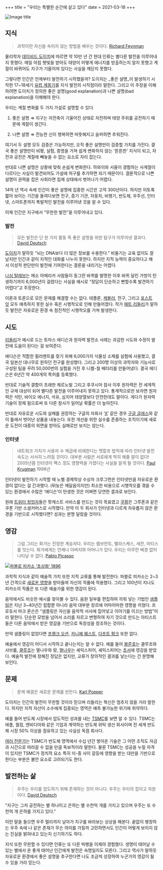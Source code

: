 +++
title = "우리는 특별한 순간에 살고 있다"
date = 2021-03-18
+++

![Image title](https://bear-images.sfo2.cdn.digitaloceanspaces.com/kang-1662215298.webp)

## **지식**

> 과학이란 자신을 속이지 않는 방법을 배우는 것이다.
> [Richard Feynman](https://ko.wikipedia.org/wiki/%EB%A6%AC%EC%B2%98%EB%93%9C_%ED%8C%8C%EC%9D%B8%EB%A7%8C)

물리학자 [데이비드 도이치](https://ko.wikipedia.org/wiki/%EB%8D%B0%EC%9D%B4%EB%B9%84%EB%93%9C_%EB%8F%84%EC%9D%B4%EC%B9%98)에 따르면 약 10만 년 간 현대 인류는 별다른 발전을 이루어내지 못했다. 매일 아침 햇빛을 받아도 태양이 어떻게 에너지를 방출하는지 알지 못했고 계절이 바뀌어도 지구가 기울어져 있다는 사실을 깨닫지 못했다.

그렇다면 인간은 언제부터 발전하기 시작했을까? 도이치는 _좋은 설명_이 발생하기 시작한 17\~18세기 [유럽 계몽기](https://ko.wikipedia.org/wiki/%EA%B3%84%EB%AA%BD%EC%A3%BC%EC%9D%98)를 지식 발전의 시작점이라 말한다. 그리고 이 주장을 이해하려면 도이치가 정의한 좋은 설명(good explanation)과 나쁜 설명(bad explanation)을 이해해야 한다.

우리는 계절 변화를 두 가지 가설로 설명할 수 있다.

1. 좋은 설명 ⇒ 지구는 자전축이 기울어진 상태로 자전하며 태양 주위를 공전하기 때문에 계절이 생긴다.

2. 나쁜 설명 ⇒ 전능한 신이 행복하면 따뜻해지고 슬퍼하면 추워진다.

여기서 두 설명 모두 검증은 가능하지만, 오직 좋은 설명만이 검증할 가치를 가진다. 결국 좋은 설명만이 비평, 실험, 증명을 거쳐 쉽게 변화하지 않는 '튼튼한' 지식이 되고, 자전과 공전은 계절에 빼놓을 수 없는 요소로 자리 잡는다.

반대로 나쁜 설명은 상황에 맞춰 손쉽게 변화한다. 하와이와 서울이 경험하는 사계절이 다르다는 사실이 발견되어도 가설에 허구를 추가하면 되기 때문이다. 결론적으로 나쁜 설명이 권력을 잡은 사회라면 침체 상태에서 벗어나기 어렵다.

14억 년 역사 속에 인간이 좋은 설명에 집중한 시간은 고작 300년이다. 하지만 이토록 짧아 보이는 기간을 들여다보면 전구, 증기 기관, 자동차, 비행기, 반도체, 우주선, 인터넷, 스마트폰까지 폭발적인 발전을 이루어낸 것을 알 수 있다.

이제 인간은 지구에서 “무한한 발전”을 이루어내고 있다.

### **발전**

> 모든 발전은 단 한 가지 활동 즉 좋은 설명을 위한 탐구가 이루어낸 결과다.
> [David Deutsch](https://www.amazon.com/Beginning-Infinity-Explanations-Transform-World/dp/0143121359)

[도이치](https://www.ted.com/talks/the_ted_interview_david_deutsch_on_the_infinite_reach_of_knowledge/transcript?language=en#t-3493578)가 말하듯 “뇌는 DNA보다 더 많은 정보를 수용한다.” 비둘기는 교육 없이도 잘 날지만 인간과 같이 지적인 대화를 나누지 못한다. 하지만 지적 능력이 중요하다고 해서 이성적 판단만이 발전에 기여한다는 결론을 내리기는 어렵다.

[나심 탈레브](https://www.millie.co.kr/v3/bookdetail/5507187?nav_hidden=y)는 메소 아메리카 사람들이 동그란 바퀴를 발명한 이후 바퀴 달린 가방이 탄생하기까지 6,000년이 걸렸다는 사실을 예시로 “정답이 단순하고 뻔할수록 발견하기 어렵다”고 주장한다.

이론과 토론으로 모든 문제를 해결할 수는 없다. 테플론, [케블러](https://www.usatoday.com/story/money/business/2014/06/20/kevlar-inventor-stephanie-kwolek-dies/11133717/), 전구, 그리고 [포스트잇](https://www.sciencetimes.co.kr/news/%EC%8B%A4%ED%8C%A8%ED%95%9C-%EC%A0%91%EC%B0%A9%EC%A0%9C%EA%B0%80-%ED%98%81%EC%8B%A0%EC%9D%84-%EB%82%B3%EB%8B%A4/) 모두 예측하지 못한 실수 혹은 시행착오로 인해 만들어졌다. 작가 [매트 리들리](https://www.amazon.com/How-Innovation-Works-Flourishes-Freedom/dp/0062916599#:\~:text=Matt%20Ridley%20argues%20in%20this,developing%20according%20to%20a%20plan.)가 말하듯 발전은 자유로운 환경 속 점진적인 시행착오를 거쳐 발생한다.

## **시도**

[리들리](https://www.amazon.com/How-Innovation-Works-Flourishes-Freedom/dp/0062916599#:\~:text=Matt%20Ridley%20argues%20in%20this,developing%20according%20to%20a%20plan.)가 예시로 드는 토마스 에디슨과 원자력 발전소 사례는 과감한 시도와 수정이 발전에 도움이 된다는 걸 보여준다.

에디슨은 적합한 필라멘트를 찾기 위해 6,000가지 식물성 소재를 실험에 사용했고, 결국 일본산 대나무로 원하던 전구를 완성했다. 그리고 200명 이상의 과학자와 기능사로 구성된 팀을 꾸려 50,000번의 실험을 거친 후 니켈-철 배터리를 만들어냈다. 결국 에디슨은 6년간 약 400개의 특허를 등록했다.

반대로 기술적 결함이 초래한 체르노빌 그리고 후쿠시마 참사 이후 원자력은 전 세계적인 규제 대상이 되어 별다른 발전을 이루어내지 못하고 있다. 통계적으로만 보자면 원자력은 석탄, 바이오 에너지, 석유, 심지어 태양열보다 안전한데도 말이다. 게다가 원자력 기술이 정체 됨으로써 또 다른 참사가 일어날 확률은 더 높아진다.

반대로 자유로운 시도와 실패를 권장하는 구글의 자회사 ‘[X](https://x.company/)’ 같은 경우 [구글 글래스](https://ko.wikipedia.org/wiki/%EA%B5%AC%EA%B8%80_%EA%B8%80%EB%9E%98%EC%8A%A4)와 같이 틀에서 벗어난 상품을 내놓는다. 또한 개선을 위한 실수를 존중하는 조직이기에 새로운 도전이 대중의 외면을 받아도 실패로만 보지는 않는다.

### **인터넷**

> 네트워크 가치가 사용자 수 제곱에 비례한다는 멧칼프 법칙에 따라 인터넷 발전 속도는 서서히 느려질 것이다. 대부분 사람은 서로에게 딱히 해줄 말이 없다! 2005년쯤 인터넷이 팩스 정도 영향력을 가졌다는 사실을 알게 될 것이다.
> [Paul Krugman](https://ko.wikipedia.org/wiki/%ED%8F%B4_%ED%81%AC%EB%A3%A8%EA%B7%B8%EB%A8%BC) 1998년

인터넷이 발전하기 시작할 때 노벨 경제학상 수상자 크루그먼은 인터넷만큼 자유로운 환경이 없다는 걸 간과했다. (뒤늦은 깨달음이지만) 최소한 비용으로 시행착오를 겪을 수 있는 환경에서 수많은 ‘에디슨’이 탄생한 것은 어쩌면 당연한 결과로 보인다.

원래 [트위터 창업자](https://www.venturesquare.net/581806)들은 팟캐스트 서비스를 만드는 것이 목표였고 [쿠팡](http://www.newsway.co.kr/news/view?tp=1&ud=2021031211175294214)은 그루폰과 같은 쿠폰 기반 소셜커머스로 시작했다. 만약 이 두 회사가 인터넷과 다르게 자유롭지 않은 환경을 기반으로 시작했다면? 성과는 분명 달랐을 것이다.

## **영감**

> 그림 그리는 화가는 진정한 계승자다. 우리는 램브란트, 벨라스케스, 세잔, 마티스를 잇는다. 화가에게는 언제나 아버지와 어머니가 있다. 우리는 아무런 배경 없이 나타날 수 없다.
> [Pablo Picasso](https://www.theguardian.com/artanddesign/gallery/2014/jun/26/picasso-copycats-in-homage-pictures-art-bacon-warhol-influence)

![](https://kangminsuk.com/content/images/2022/08/picasso-cow_o.webp)[파블로 피카소 ‘초상화’ 1896](https://www.wikiart.org/en/pablo-picasso/self-portrait-1896)

과학적 지식과 같이 예술적 가치 또한 지적 교류를 통해 발전한다. 파블로 피카소는 2\~3년 간격으로 [새로운 영향](https://news.masterworksfineart.com/2019/11/28/what-was-picassos-inspiration)을 받아들여 자신의 작품에 적용했다. 그리고 100년이 지나도 피카소의 작품은 또 다른 예술가를 위한 영감이 된다.

음악에서도 비슷한 예시를 찾아볼 수 있다. 음원 일부를 편집하여 끼워 넣는 기법인 [샘플링](https://www.youtube.com/watch?v=H3TF-hI7zKc)은 지난 3\~40년간 힙합뿐 아니라 음악 대부분 장르에 어마어마한 영향을 끼쳤다. 프로듀서 마크 론슨은 “샘플링은 자신을 음악적 서사에 집어넣고 이야기를 이끄는 방법”이라 말한다. 단순한 모방을 넘어서 소리를 자르고 변형하여 자기 것으로 만드는 아티스트들은 다른 음악에서 받은 영감을 기반으로 독창성을 창조하는 것이다.

만약 샘플링이 없었다면 [프랭크 오션](https://www.youtube.com/watch?v=6ohakZ5wYu8), [카니예 웨스트](https://www.youtube.com/watch?v=ZgJyhKEZ8QU), [다프트 펑크](https://www.youtube.com/watch?v=3XaqDcg8KEo) 또한 없다.

예술에서 영감이 어디서 시작하고 끝나는지는 알 수 없다. 예를 들어 [봉준호](https://www.yna.co.kr/view/AKR20190526049200081)는 클루조와 샤브롤, [클루조](https://en.wikipedia.org/wiki/Henri-Georges_Clouzot#:\~:text=While%20living%20in%20Germany%2C%20Clouzot,minute%20comedy%20with%20three%20actors.)는 멀나우와 랑, [멀나우](http://www.inquiriesjournal.com/articles/371/fw-murnau-his-films-and-their-influence-on-german-expressionism)는 셰익스피어, 셰익스피어는 [초서](https://www.youtube.com/watch?v=nvsX9_OoSSc)에 영감을 받았다. 예술적 발전에 정해진 정답은 없지만, 교류가 창의적인 결과를 낳는다는 건 분명해 보인다.

## **문제**

> 문제 해결은 새로운 문제를 만든다.
> [Karl Popper](https://plato.stanford.edu/entries/popper/)

도이치는 인간의 발전이 무한할 것이라 믿으며 리들리는 혁신은 멈추지 않을 거라 말한다. 하지만 지적 자산이 소수에게 집중되는 영역은 예측 불가능한 위기에 취약하다.

예를 들어 반도체 시장에서 압도적인 성과를 내는 [TSMC](https://www.cnbc.com/2021/03/16/2-charts-show-how-much-the-world-depends-on-taiwan-for-semiconductors.html)를 보면 알 수 있다. TSMC는 애플, 퀄컴, 엔비디아와 같은 기업과 계약하는 반도체 위탁 생산 회사이며 전 세계 반도체 시장 50% 이상을 점유하고 있는 사실상 독점 회사다.

[여러 전문가](https://www.youtube.com/watch?v=r6NUO_bymuA)는 TSMC가 반도체 영역에서 수십 년간 쌓아온 기술은 그 어떤 조직도 자금과 시간으로 따라갈 수 없을 만큼 독보적이라 말한다. 물론 TSMC는 성공을 누릴 자격이 있지만 TSMC가 정치적 요소 특히 미-중 사이 갈등에 영향을 받는 대만을 기반으로 한다는 부분은 불안 요소로 고려되기도 한다.

## **발전하는 삶**

> 우주는 우리를 압도하기 위해 존재하는 것이 아니다. 우주는 우리의 집이고 자원이다.
> [David Deutsch](https://www.amazon.com/Beginning-Infinity-Explanations-Transform-World/dp/0143121359)

"지구는 그저 공전하는 별 하나이고 은하는 별 수천억 개를 가지고 있으며 우주는 또 수천억 개 은하를 가지고 있다."

이런 말을 들으면 우주 멀리까지 날아가 지구를 바라보는 상상을 해본다. 끝없이 팽창하는 우주 속에 나 같은 존재가 무슨 의미를 가질까 고민하면서도 인간이 어떻게 보이지 않는 진실을 밝혀내고 있는지 신기하기도 하다.

지식 또한 무한할 수 있다면 인류는 또 다른 빅뱅을 이제야 경험했다. 생명이 태어날 수 있는 별에서 운 좋게 태어난 인간에게 발전은 숙명일지도 모른다. 그리고 역사가 말하듯 자유로운 환경에서 좋은 설명을 추구한다면 나도 조금씩 성장하여 누군가의 영감이 될 수 있을 거라 믿는다.